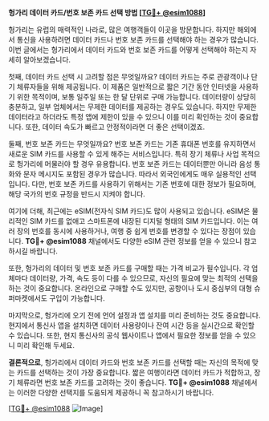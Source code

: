 **헝가리 데이터 카드/번호 보존 카드 선택 방법 [[TG💪+ @esim1088](https://t.me/s/esim1088)]**

헝가리는 유럽의 매력적인 나라로, 많은 여행객들이 이곳을 방문합니다. 하지만 해외에서 통신을 사용하려면 데이터 카드나 번호 보존 카드를 선택해야 하는 경우가 많습니다. 이번 글에서는 헝가리에서 데이터 카드와 번호 보존 카드를 어떻게 선택해야 하는지 자세히 알아보겠습니다.

첫째, 데이터 카드 선택 시 고려할 점은 무엇일까요? 데이터 카드는 주로 관광객이나 단기 체류자들을 위해 제공됩니다. 이 제품은 일반적으로 짧은 기간 동안 인터넷을 사용하기 위한 목적이며, 보통 일주일 또는 한 달 단위로 구매 가능합니다. 데이터량이 상당히 충분하고, 일부 업체에서는 무제한 데이터를 제공하는 경우도 있습니다. 하지만 무제한 데이터라고 하더라도 특정 앱에 제한이 있을 수 있으니 이를 미리 확인하는 것이 중요합니다. 또한, 데이터 속도가 빠르고 안정적이라면 더 좋은 선택이겠죠.

둘째, 번호 보존 카드는 무엇일까요? 번호 보존 카드는 기존 휴대폰 번호를 유지하면서 새로운 SIM 카드를 사용할 수 있게 해주는 서비스입니다. 특히 장기 체류나 사업 목적으로 헝가리에 머물러야 할 경우 유용합니다. 번호 보존 카드는 데이터뿐만 아니라 음성 통화와 문자 메시지도 포함된 경우가 많습니다. 따라서 외국인에게도 매우 실용적인 선택입니다. 다만, 번호 보존 카드를 사용하기 위해서는 기존 번호에 대한 정보가 필요하며, 해당 국가의 번호 규정을 반드시 지켜야 합니다.

여기에 더해, 최근에는 eSIM(전자식 SIM 카드)도 많이 사용되고 있습니다. eSIM은 물리적인 SIM 카드를 없애고 스마트폰에 내장된 디지털 형태의 SIM 카드입니다. 이는 여러 장의 번호를 동시에 사용하거나, 여행 중 쉽게 번호를 변경할 수 있다는 장점이 있습니다. **TG💪+ @esim1088** 채널에서도 다양한 eSIM 관련 정보를 얻을 수 있으니 참고하시길 바랍니다.

또한, 헝가리의 데이터 및 번호 보존 카드를 구매할 때는 가격 비교가 필수입니다. 각 업체마다 데이터량, 가격, 속도 등이 다를 수 있으므로, 자신의 필요에 맞는 최적의 선택을 하는 것이 중요합니다. 온라인으로 구매할 수도 있지만, 공항이나 도시 중심부의 대형 슈퍼마켓에서도 구입이 가능합니다.

마지막으로, 헝가리에 오기 전에 언어 설정과 앱 설치를 미리 준비하는 것도 중요합니다. 현지에서 통신사 앱을 설치하면 데이터 사용량이나 잔여 시간 등을 실시간으로 확인할 수 있습니다. 또한, 현지 통신사의 공식 웹사이트나 앱에서 필요한 정보를 얻을 수 있으니 미리 확인해 두세요.

**결론적으로**, 헝가리에서 데이터 카드와 번호 보존 카드를 선택할 때는 자신의 목적에 맞는 카드를 선택하는 것이 가장 중요합니다. 짧은 여행이라면 데이터 카드가 적합하고, 장기 체류라면 번호 보존 카드를 고려하는 것이 좋습니다. **TG💪+ @esim1088** 채널에서는 이러한 다양한 선택지를 도움되게 제공하니 꼭 참고하시기 바랍니다.

[[TG💪+ @esim1088](https://t.me/s/esim1088) ![Image](https://i.postimg.cc/Y0z9fWf4/image.png)]